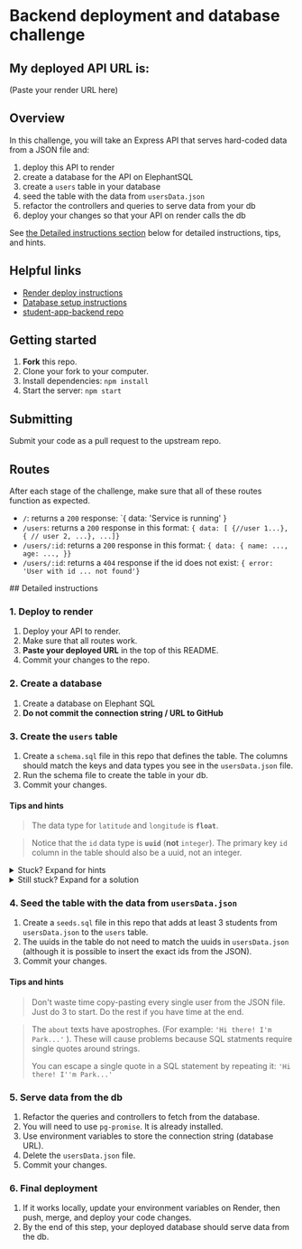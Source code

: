 # Backend deployment and database challenge

## My deployed API URL is:
(Paste your render URL here)

## Overview
In this challenge, you will take an Express API that serves hard-coded data from a JSON file and:

1. deploy this API to render
1. create a database for the API on ElephantSQL
1. create a `users` table in your database
1. seed the table with the data from `usersData.json`
1. refactor the controllers and queries to serve data from your db
1. deploy your changes so that your API on render calls the db

See [the Detailed instructions section](#tasks) below for detailed instructions, tips, and hints.

## Helpful links
- [Render deploy instructions](https://docs.google.com/document/d/1KZt0TkDx5hL7A9aNmI3uZwa1tM_0JPx9rUgBi-4iPWw/edit?usp=sharing)
- [Database setup instructions](https://docs.google.com/document/d/1faTGqezDteB4HecJp3f0aZgT7mvXU52My_7-_MNJMmo/edit?usp=sharing)
- [student-app-backend repo](https://github.com/mikeboyle/student-app-backend)


## Getting started

1. **Fork** this repo.
1. Clone your fork to your computer.
1. Install dependencies: `npm install`
1. Start the server: `npm start`

## Submitting
Submit your code as a pull request to the upstream repo.

## Routes
After each stage of the challenge, make sure that all of these routes function as expected.

- `/`: returns a `200` response: `{ data: 'Service is running' }
- `/users`: returns a `200` response in this format: `{ data: [ {//user 1...}, { // user 2, ...}, ...]}`
- `/users/:id`: returns a `200` response in this format: `{ data: { name: ..., age: ..., }}`
- `/users/:id`: returns a `404` response if the id does not exist: `{ error: 'User with id ... not found'}`

<a id="tasks"></a>## Detailed instructions

### 1. Deploy to render
1. Deploy your API to render.
1. Make sure that all routes work.
1. **Paste your deployed URL** in the top of this README.
1. Commit your changes to the repo.

### 2. Create a database
1. Create a database on Elephant SQL
1. **Do not commit the connection string / URL to GitHub**

### 3. Create the `users` table
1. Create a `schema.sql` file in this repo that defines the table. The columns should match the keys and data types you see in the `usersData.json` file.
1. Run the schema file to create the table in your db.
1. Commit your changes.

#### Tips and hints
> The data type for `latitude` and `longitude` is **`float`**.

> Notice that the `id` data type is **`uuid`** (**not** `integer`). The primary key `id` column in the table should also be a uuid, not an integer.

<details>
   <summary>Stuck? Expand for hints</summary>
    
- The postgresql documentation describes [what a uuid is](https://www.postgresql.org/docs/current/datatype-uuid.html) and [how to generate a uuid in postgres](https://www.postgresql.org/docs/current/functions-uuid.html).
- You **should** define the `id` column as `PRIMARY KEY`
- You **should** give the `id` column a `DEFAULT` value (using a function to generate a random uuid). Check out the links above.
- Unlike integer ids, uuids are random and do not increment. You should **not** use the `SERIAL` keyword in your `CREATE TABLE` statement.

</details>

<details>
    <summary>Still stuck? Expand for a solution</summary>

You can define the `id` column inside your `CREATE TABLE` statement like this:
```
id uuid PRIMARY KEY DEFAULT gen_random_uuid()
```
</details>

### 4. Seed the table with the data from `usersData.json`
1. Create a `seeds.sql` file in this repo that adds at least 3 students from `usersData.json` to the `users` table.
1. The uuids in the table do not need to match the uuids in `usersData.json` (although it is possible to insert the exact ids from the JSON).
1. Commit your changes.

#### Tips and hints
> Don't waste time copy-pasting every single user from the JSON file. Just do 3 to start. Do the rest if you have time at the end.

> The `about` texts have apostrophes. (For example: `'Hi there! I'm Park...'` ). These will cause problems because SQL statments require single quotes around strings.
>
>You can escape a single quote in a SQL statement by repeating it: `'Hi there! I''m Park...'`

### 5. Serve data from the db
1. Refactor the queries and controllers to fetch from the database.
1. You will need to use `pg-promise`. It is already installed.
1. Use environment variables to store the connection string (database URL).
1. Delete the `usersData.json` file.
1. Commit your changes.

### 6. Final deployment
1. If it works locally, update your environment variables on Render, then push, merge, and deploy your code changes.
1. By the end of this step, your deployed database should serve data from the db.
